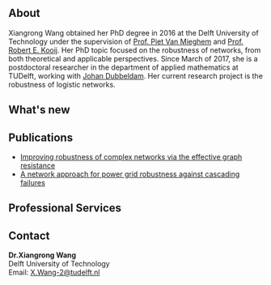 ## About

Xiangrong Wang obtained her PhD degree in 2016 at the Delft University of Technology under the supervision of [Prof. Piet Van Mieghem](https://www.nas.ewi.tudelft.nl/people/Piet/) and [Prof. Robert E. Kooij](https://www.nas.ewi.tudelft.nl/people/Rob/).  Her PhD topic focused on the robustness of networks,  from both theoretical and applicable perspectives. Since March of 2017, she is a postdoctoral researcher in the department of applied mathematics at TUDelft, working with [Johan Dubbeldam](http://ta.twi.tudelft.nl/dv/users/dubbel/).  Her current research project is the robustness of logistic networks. 

## What's new

## Publications
- [Improving robustness of complex networks via the effective graph resistance](https://link.springer.com/article/10.1140/epjb/e2014-50276-0)
- [A network approach for power grid robustness against cascading failures](http://ieeexplore.ieee.org/abstract/document/7325231/)

## Professional Services

## Contact
**Dr.Xiangrong Wang**  
Delft University of Technology  
Email: X.Wang-2@tudelft.nl
